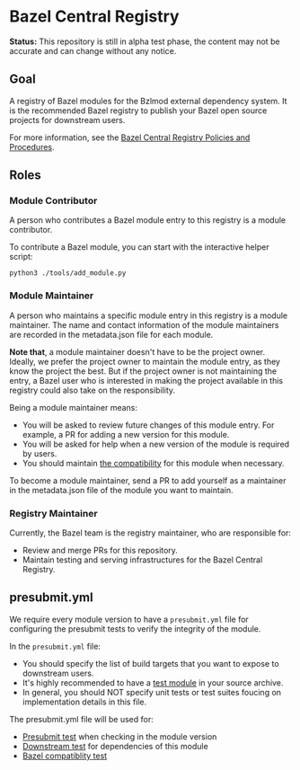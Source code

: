 # Bazel Central Registry

**Status:** This repository is still in alpha test phase, the content may not be accurate and can change without any notice.

## Goal
A registry of Bazel modules for the Bzlmod external dependency system. It is the recommended Bazel registry to publish your Bazel open source projects for downstream users.

For more information, see the [Bazel Central Registry Policies and Procedures](https://docs.google.com/document/d/1ReuBBp4EHnsuvcpfXM6ITDmP2lrOu8DGlePMUKvDnXM/edit?usp=sharing).

## Roles

### Module Contributor

A person who contributes a Bazel module entry to this registry is a module contributor.

To contribute a Bazel module, you can start with the interactive helper script:
```
python3 ./tools/add_module.py
```

### Module Maintainer

A person who maintains a specific module entry in this registry is a module maintainer. The name and contact information of the module maintainers are recorded in the metadata.json file for each module.

**Note that**, a module maintainer doesn't have to be the project owner. Ideally, we prefer the project owner to maintain the module entry, as they know the project the best. But if the project owner is not maintaining the entry, a Bazel user who is interested in making the project available in this registry could also take on the responsibility.

Being a module maintainer means:

  - You will be asked to review future changes of this module entry. For example, a PR for adding a new version for this module.
  - You will be asked for help when a new version of the module is required by users.
  - You should maintain [the compatibility](https://docs.google.com/document/d/1ReuBBp4EHnsuvcpfXM6ITDmP2lrOu8DGlePMUKvDnXM/edit#heading=h.d7dl8s7vxf63) for this module when necessary.

To become a module maintainer, send a PR to add yourself as a maintainer in the metadata.json file of the module you want to maintain.

### Registry Maintainer

Currently, the Bazel team is the registry maintainer, who are responsible for:

  - Review and merge PRs for this repository.
  - Maintain testing and serving infrastructures for the Bazel Central Registry.

## presubmit.yml

We require every module version to have a `presubmit.yml` file for configuring the presubmit tests to verify the integrity of the module.

In the `presubmit.yml` file:

  - You should specify the list of build targets that you want to expose to downstream users.
  - It's highly recommended to have a [test module](https://github.com/bazelbuild/continuous-integration/issues/1302) in your source archive.
  - In general, you should NOT specify unit tests or test suites foucing on implementation details in this file.

The presubmit.yml file will be used for:

  - [Presubmit test](https://docs.google.com/document/d/1ReuBBp4EHnsuvcpfXM6ITDmP2lrOu8DGlePMUKvDnXM/edit#heading=h.1o9h5yrz477i) when checking in the module version
  - [Downstream test](https://docs.google.com/document/d/1ReuBBp4EHnsuvcpfXM6ITDmP2lrOu8DGlePMUKvDnXM/edit#heading=h.c7d1a4rk6dvj) for dependencies of this module
  - [Bazel compatiblity test](https://docs.google.com/document/d/1ReuBBp4EHnsuvcpfXM6ITDmP2lrOu8DGlePMUKvDnXM/edit#heading=h.vp6y2sd6hujz)
